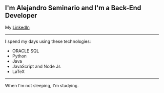## I'm Alejandro Seminario and I'm a Back-End Developer
My <a href="https://www.linkedin.com/in/alejandrovalentinoseminariomedina/">LinkedIn</a>
- - -
I spend my days using these technologies:
- ORACLE SQL
- Python
- Java
- JavaScript and Node Js
- LaTeX
- - -
When I'm not sleeping, I'm studying.

